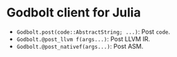 # Godbolt client for Julia

* `Godbolt.post(code::AbstractString; ...)`: Post `code`.
* `Godbolt.@post_llvm f(args...)`: Post LLVM IR.
* `Godbolt.@post_nativef(args...)`: Post ASM.
